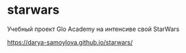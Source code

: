 # starwars

Учебный проект Glo Academy на интенсиве свой StarWars

https://darya-samoylova.github.io/starwars/
